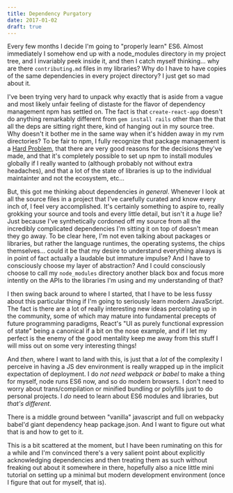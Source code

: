 ```yaml
---
title: Dependency Purgatory
date: 2017-01-02
draft: true
---
```


Every few months I decide I'm going to "properly learn" ES6. Almost immediately
I somehow end up with a node_modules directory in my project tree, and I
invariably peek inside it, and then I catch myself thinking... why are there
`contributing.md` files in my libraries? Why do I have to have copies of the
same dependencies in every project directory? I just get so mad about it.

I've been trying very hard to unpack why exactly that is aside from a vague and
most likely unfair feeling of distaste for the flavor of dependency management
npm has settled on. The fact is that `create-react-app` doesn't do anything
remarkably different from `gem install rails` other than the that all the deps
are sitting right there, kind of hanging out in my source tree. Why doesn't it
bother me in the same way when it's hidden away in my rvm directories? To be
fair to npm, I fully recognize that package management is a [Hard
Problem](https://medium.com/@sdboyer/so-you-want-to-write-a-package-manager-4ae9c17d9527),
that there are very good reasons for the decisions they've made, and that it's
completely possible to set up npm to install modules globally if I really
wanted to (although probably not without extra headaches), and that a lot of
the state of libraries is up to the individual maintainter and not the
ecosystem, etc...

But, this got me thinking about dependencies _in general_. Whenever I look at all
the source files in a project that I've carefully curated and know every inch
of, I feel very accomplished. It's certainly something to aspire to, really
grokking your source and tools and every little detail, but isn't it a _huge_
lie? Just because I've synthetically cordoned off my source from all the
incredibly complicated dependencies I'm sitting it on top of doesn't mean they
go away. To be clear here, I'm not even talking about packages or libraries,
but rather the language runtimes, the operating systems, the chips
themselves... could it be that my desire to understand everything always is in
point of fact actually a laudable but immature impulse? And I have to
consciously choose my layer of abstraction? And I could consciously choose to
call my `node_modules` directory another black box and focus more intently on
the APIs to the libraries I'm using and my understanding of that?

I then swing back around to where I started, that I have to be less fussy about
this particular thing if I'm going to seriously learn modern JavaScript. The
fact is there are a lot of really interesting new ideas percolating up in the
community, some of which may mature into fundamental precepts of future
programming paradigms, React's "UI as purely functional expression of state"
being a canonical if a bit on the nose example, and if I let my perfect is the
enemy of the good mentality keep me away from this stuff I will miss out on
some very interesting things!

And _then_, where I want to land with this, is just that a _lot_ of the
complexity I perceive in having a JS dev environment is really wrapped up in
the implicit expectation of deployment. I do _not need webpack or babel_ to
make a thing for myself, node runs ES6 now, and so do modern browsers. I don't
need to worry about trans/compilation or minified bundling or polyfills just to
do personal projects. I _do_ need to learn about ES6 modules and libraries, but
    _that's different_.

There is a middle ground between "vanilla" javascript and full on webpacky
babel'd giant dependency heap package.json. And I want to figure out what that
is and how to get to it.

This is a bit scattered at the moment, but I have been ruminating on this for a
while and I'm convinced there's a very salient point about explicitly
acknowledging dependencies and then treating them as such without freaking
out about it somewhere in there, hopefully also a nice little mini tutorial on
setting up a minimal but modern development environment (once I figure that out
for myself, that is).

